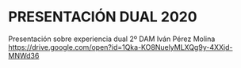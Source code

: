 # PRESENTACIÓN DUAL 2020
Presentación sobre experiencia dual 2º DAM
Iván Pérez Molina
https://drive.google.com/open?id=1Qka-KO8NuelyMLXQg9y-4XXjd-MNWd36
